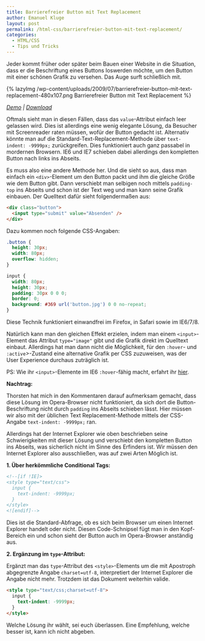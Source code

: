 ```yaml
---
title: Barrierefreier Button mit Text Replacement
author: Emanuel Kluge
layout: post
permalink: /html-css/barrierefreier-button-mit-text-replacement/
categories:
  - HTML/CSS
  - Tips und Tricks
---
```


Jeder kommt früher oder später beim Bauen einer Website in die Situation, dass er die Beschriftung eines Buttons loswerden möchte, um den Button mit einer schönen Grafik zu versehen. Das Auge surft schließlich mit.

{% lazyImg /wp-content/uploads/2009/07/barrierefreier-button-mit-text-replacement-480x107.png Barrierefreier Button mit Text Replacement %}

*[Demo][demo] | [Download][download]*

Oftmals sieht man in diesen Fällen, dass das `value`-Attribut einfach leer gelassen wird. Dies ist allerdings eine wenig elegante Lösung, da Besucher mit Screenreader raten müssen, wofür der Button gedacht ist. Alternativ könnte man auf die Standard-Text-Replacement-Methode über `text-indent: -9999px;` zurückgreifen. Dies funktioniert auch ganz passabel in mordernen Browsern. IE6 und IE7 schieben dabei allerdings den kompletten Button nach links ins Abseits.

Es muss also eine andere Methode her. Und die sieht so aus, dass man einfach ein `<div>`-Element um den Button packt und ihm die gleiche Größe wie dem Button gibt. Dann verschiebt man selbigen noch mittels `padding-top` ins Abseits und schon ist der Text weg und man kann seine Grafik einbauen. Der Quelltext dafür sieht folgendermaßen aus:



```html
<div class="button">
  <input type="submit" value="Absenden" />
</div>
```

Dazu kommen noch folgende CSS-Angaben:

```css
.button {
  height: 30px;
  width: 80px;
  overflow: hidden;
}

input {
  width: 80px;
  height: 30px;
  padding: 30px 0 0 0;
  border: 0;
  background: #369 url('button.jpg') 0 0 no-repeat;
}
```

Diese Technik funktioniert einwandfrei im Firefox, in Safari sowie im IE6/7/8.

Natürlich kann man den gleichen Effekt erzielen, indem man einem `<input>`-Element das Attribut `type="image"` gibt und die Grafik direkt im Quelltext einbaut. Allerdings hat man dann nicht die Möglichkeit, für den `:hover`- und `:active`>-Zustand eine alternative Grafik per CSS zuzuweisen, was der User Experience durchaus zuträglich ist.

PS: Wie ihr `<input>`-Elemente im IE6 `:hover`-fähig macht, erfahrt ihr [hier][explorer].

**Nachtrag:**

Thorsten hat mich in den Kommentaren darauf aufmerksam gemacht, dass diese Lösung im Opera-Browser nicht funktioniert, da sich dort die Button-Beschriftung nicht durch `padding` ins Abseits schieben lässt. Hier müssen wir also mit der üblichen Text Replacement-Methode mittels der CSS-Angabe `text-indent: -9999px;` ran.

Allerdings hat der Internet Explorer wie oben beschrieben seine Schwierigkeiten mit dieser Lösung und verschiebt den kompletten Button ins Abseits, was sicherlich nicht im Sinne des Erfinders ist. Wir müssen den Internet Explorer also ausschließen, was auf zwei Arten Möglich ist.

**1. Über herkömmliche Conditional Tags:**

```html
<!--[if !IE]>
<style type="text/css">
  input {
    text-indent: -9999px;
  }
</style>
<![endif]-->
```

Dies ist die Standard-Abfrage, ob es sich beim Browser um einen Internet Explorer handelt oder nicht. Diesen Code-Schnipsel fügt man in den Kopf-Bereich ein und schon sieht der Button auch im Opera-Browser anständig aus.

**2. Ergänzung im `type`-Attribut:**

Ergänzt man das `type`-Attribut des `<style>`-Elements um die mit Apostroph abgegrenzte Angabe `charset=utf-8`, interpretiert der Internet Explorer die Angabe nicht mehr. Trotzdem ist das Dokument weiterhin valide.

```html
<style type="text/css;charset=utf-8">
  input {
    text-indent: -9999px;
  }
</style>
```

Welche Lösung ihr wählt, sei euch überlassen. Eine Empfehlung, welche besser ist, kann ich nicht abgeben.

[demo]: http://www.emanuel-kluge.de/demo/barrierefreier-button-mit-text-replacement/
[download]: /wp-content/uploads/2009/07/barrierefreier-button-mit-text-replacement.zip
[explorer]: /html-css/wie-man-dem-internet-explorer-6-herr-wird/#die-hover-klasse-fuer-alle-elemente-verfuegbar-machen
